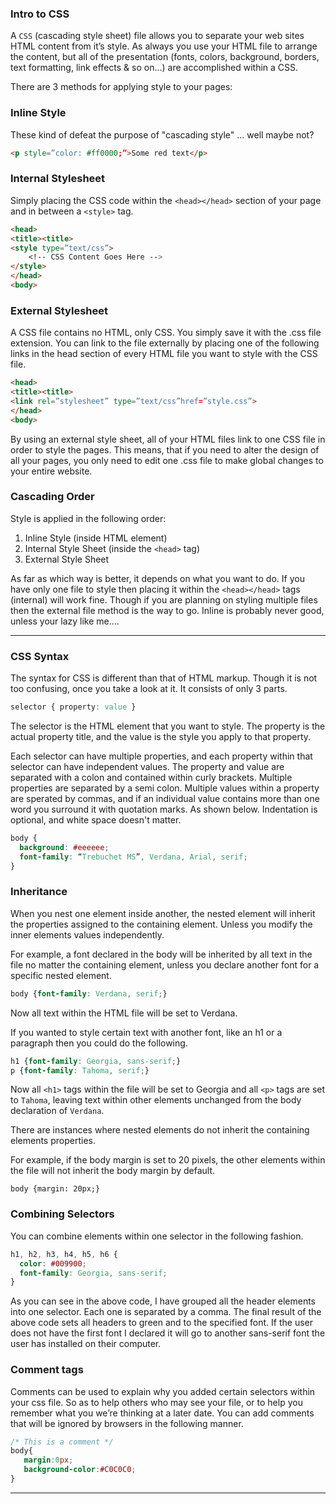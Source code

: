 ### Intro to CSS
A `CSS` (cascading style sheet) file allows you to separate your web sites HTML content from it’s style. 
As always you use your HTML file to arrange the content, but all of the presentation (fonts, colors, 
background, borders, text formatting, link effects & so on…) are accomplished within a CSS.

There are 3 methods for applying style to your pages:

### Inline Style
These kind of defeat the purpose of "cascading style" ... well maybe not?

```html
<p style=”color: #ff0000;”>Some red text</p>
```

### Internal Stylesheet
Simply placing the CSS code within the `<head></head>` section of your page and in between a `<style>` tag.

```html
<head>
<title><title>
<style type=”text/css”>
    <!-- CSS Content Goes Here -->
</style>
</head>
<body>
```

### External Stylesheet
A CSS file contains no HTML, only CSS. You simply save it with the .css file extension. You can link to the file 
externally by placing one of the following links in the head section of every HTML file you want to style with the CSS file.

```html
<head>
<title><title>
<link rel=”stylesheet” type=”text/css”href=”style.css”>
</head>
<body>
```

By using an external style sheet, all of your HTML files link to one CSS file in order to style the pages. 
This means, that if you need to alter the design of all your pages, you only need to edit one .css file to make 
global changes to your entire website.


### Cascading Order

Style is applied in the following order:

1. Inline Style (inside HTML element)
2. Internal Style Sheet (inside the `<head>` tag)
3. External Style Sheet

As far as which way is better, it depends on what you want to do. If you have only one file to style then placing it 
within the `<head></head>` tags (internal) will work fine. Though if you are planning on styling multiple files then the
external file method is the way to go. Inline is probably never good, unless your lazy like me....

-----

### CSS Syntax
The syntax for CSS is different than that of HTML markup. Though it is not too confusing, once you take a look at it. It consists of only 3 parts.

```css
selector { property: value }
```

The selector is the HTML element that you want to style. The property is the actual property title, and the value is the style you apply to that property.

Each selector can have multiple properties, and each property within that selector can have independent values. The property and value are separated with a colon and contained within curly brackets. Multiple properties are separated by a semi colon. Multiple values within a property are sperated by commas, and if an individual value contains more than one word you surround it with quotation marks. As shown below. Indentation is optional, and white space doesn't matter.

```css
body {
  background: #eeeeee;
  font-family: “Trebuchet MS”, Verdana, Arial, serif;
}
```

### Inheritance
When you nest one element inside another, the nested element will inherit the properties assigned to the containing element. Unless you modify the inner elements values independently.

For example, a font declared in the body will be inherited by all text in the file no matter the containing element, unless you declare another font for a specific nested element.

```css
body {font-family: Verdana, serif;}
```

Now all text within the HTML file will be set to Verdana.

If you wanted to style certain text with another font, like an h1 or a paragraph then you could do the following.

```css
h1 {font-family: Georgia, sans-serif;}
p {font-family: Tahoma, serif;}
```

Now all `<h1>` tags within the file will be set to Georgia and all `<p>` tags are set to `Tahoma`, leaving text within other elements unchanged from the body declaration of `Verdana`.

There are instances where nested elements do not inherit the containing elements properties.

For example, if the body margin is set to 20 pixels, the other elements within the file will not inherit the body margin by default.

```
body {margin: 20px;}
```

### Combining Selectors
You can combine elements within one selector in the following fashion.

```css
h1, h2, h3, h4, h5, h6 {
  color: #009900;
  font-family: Georgia, sans-serif;
}
```

As you can see in the above code, I have grouped all the header elements into one selector. Each one is separated by a comma. The final result of the above code sets all headers to green and to the specified font. If the user does not have the first font I declared it will go to another sans-serif font the user has installed on their computer.


### Comment tags
Comments can be used to explain why you added certain selectors within your css file. So as to help others who may see your file, or to help you remember what you we’re thinking at a later date. You can add comments that will be ignored by browsers in the following manner.

```css
/* This is a comment */
body{
   margin:0px;
   background-color:#C0C0C0;
}
```

-----


